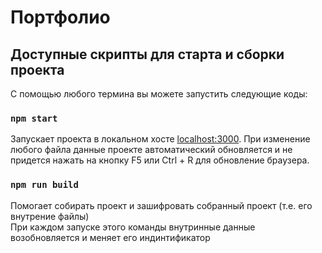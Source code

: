 # Портфолио

## Доступные скрипты для старта и сборки проекта

С помощью любого термина вы можете запустить следующие коды:

### `npm start`

Запускает проекта в локальном хосте [localhost:3000](localhost:3000). При изменение любого файла данные проекте автоматический обновляется и не придется нажать на кнопку F5 или Ctrl + R для обновление браузера.

### `npm run build`

Помогает собирать проект и зашифровать собранный проект (т.е. его внутрение файлы)\
При каждом запуске этого команды внутринные данные возобновляется и меняет его индинтификатор